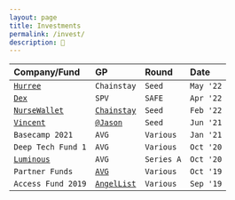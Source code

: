 ```yaml
---
layout: page
title: Investments
permalink: /invest/
description: 💸
---
```

| Company/Fund | GP | Round | Date |
| :---    | :---  | :---  | :---  |
| <code><a href="https://www.hurree.co/" target="_blank">Hurree</a></code> | <code>Chainstay</code> | <code>Seed</code> | <code>May '22</code> |
| <code><a href="https://getdex.com/" target="_blank">Dex</a></code> | <code>SPV</code> | <code>SAFE</code> | <code>Apr '22</code> |
| <code><a href="https://www.nursewallet.co/" target="_blank">NurseWallet</a></code> | <code><a href="https://www.chainstaycapital.com/" target="_blank">Chainstay</a></code> | <code>Seed</code> | <code>Feb '22</code> |
| <code><a href="https://twitter.com/DiscoverVincent" target="_blank">Vincent</a></code> | <code><a href="https://twitter.com/jason" target="_blank">@Jason</a></code> | <code>Seed</code> | <code>Jun '21</code> |
| <code>Basecamp 2021</code> | <code>AVG</code> | <code>Various</code> | <code>Jan '21</code> |
| <code>Deep Tech Fund 1</code> | <code>AVG</code> | <code>Various</code> | <code>Oct '20</code> |
| <code><a href="https://twitter.com/LuminousAI" target="_blank">Luminous</a></code> | <code>AVG</code> | <code>Series A</code> | <code>Oct '20</code> |
| <code>Partner Funds</code> | <code><a href="https://www.av.vc/" target="_blank">AVG</a></code> | <code>Various</code> | <code>Oct '19</code> |
| <code>Access Fund 2019</code> | <code><a href="https://www.angellist.com/" target="_blank">AngelList</a></code> | <code>Various</code> | <code>Sep '19</code> |